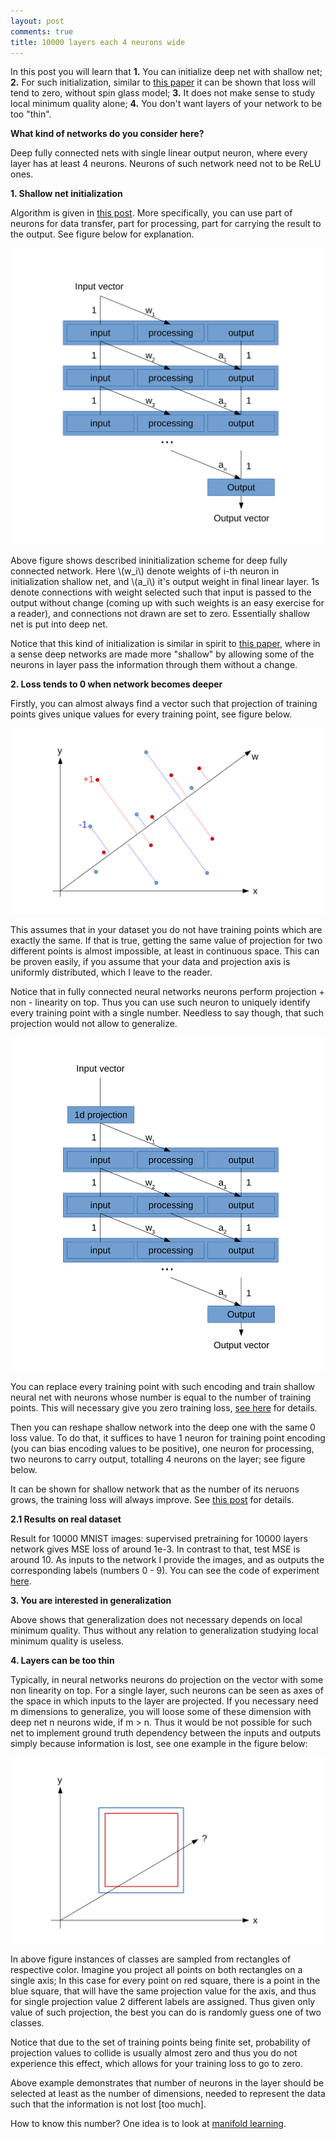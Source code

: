 ```yaml
---
layout: post
comments: true
title: 10000 layers each 4 neurons wide
---
```


In this post you will learn that 
**1.** You can initialize deep net with shallow net;
**2.** For such initialization, similar to [this paper](http://arxiv.org/pdf/1412.0233.pdf) it can be shown that loss will tend to zero, without spin glass model;
**3.** It does not make sense to study local minimum quality alone;
**4.** You don't want layers of your network to be too "thin".

**What kind of networks do you consider here?**

Deep fully connected nets with single linear output neuron, where every layer has at least 4 neurons. Neurons of such network need not to be ReLU ones.

**1. Shallow net initialization**

Algorithm is given in [this post](http://iaroslav-ai.github.io/Local-minimum-is-not-a-problem-for-Deep-Learning/).
More specifically, you can use part of neurons for data transfer, part for processing, part for carrying the result to the output. See figure below for explanation.

![Putting shallow network into deep one.](/images/10000layers/Shallow_To_Deep.svg)

Above figure shows described ininitialization scheme for deep fully connected network. Here \\(w\_i\\) denote weights of i-th neuron in initialization shallow net, and \\(a\_i\\) it's output weight in final linear layer. 1s denote connections with weight selected such that input is passed to the output without change (coming up with such weights is an easy exercise for a reader), and connections not drawn are set to zero. Essentially shallow net is put into deep net. 

Notice that this kind of initialization is similar in spirit to [this paper](http://arxiv.org/abs/1505.00387), where in a sense deep networks are made more "shallow" by allowing some of the neurons in layer pass the information through them without a change. 

**2. Loss tends to 0 when network becomes deeper**

Firstly, you can almost always find a vector such that projection of training points gives unique values for every training point, see figure below. 

![Encoding every training point separately with a single number.](/images/10000layers/Projection_Example.svg)

This assumes that in your dataset you do not have training points which are exactly the same. If that is true, getting the same value of projection for two different points is almost impossible, at least in continuous space. This can be proven easily, if you assume that your data and projection axis is uniformly distributed, which I leave to the reader. 

Notice that in fully connected neural networks neurons perform projection + non - linearity on top. Thus you can use such neuron to uniquely identify every training point with a single number. Needless to say though, that such projection would not allow to generalize. 

![Encoding every training point separately with a single number.](/images/10000layers/Shallow_Example.svg)

You can replace every training point with such encoding and train shallow neural net with neurons whose number is equal to the number of training points. This will necessary give you zero training loss, [see here](http://iaroslav-ai.github.io/Local-minimum-is-not-a-problem-for-Deep-Learning/) for details.

Then you can reshape shallow network into the deep one with the same 0 loss value. 
To do that, it suffices to have 1 neuron for training point encoding (you can bias encoding values to be positive), one neuron for processing, two neurons to carry output, totalling 4 neurons on the layer; see figure below.

It can be shown for shallow network that as the number of its neruons grows,
the training loss will always improve.
See [this post](http://iaroslav-ai.github.io/Local-minimum-is-not-a-problem-for-Deep-Learning/) for details.

**2.1 Results on real dataset**

Result for 10000 MNIST images: supervised pretraining for 10000 layers network gives MSE loss of around 1e-3. In contrast to that, test MSE is around 10. As inputs to the network I provide the images, and as outputs the corresponding labels (numbers 0 - 9). You can see the code of experiment [here](https://github.com/iaroslav-ai/10000_layers_net).

**3. You are interested in generalization**

Above shows that generalization does not necessary depends on local minimum quality. Thus without any relation to generalization studying local minimum quality is useless.

**4. Layers can be too thin**

Typically, in neural networks neurons do projection on the vector with some non linearity on top. For a single layer, such neurons can be seen as axes of the space in which inputs to the layer are projected. If you necessary need m dimensions to generalize, you will loose some of these dimension with deep net n neurons wide, if m > n. Thus it would be not possible for such net to implement ground truth dependency between the inputs and outputs simply because information is lost, see one example in the figure below:

![Encoding every training point separately with a single number is not possible here.](/images/10000layers/Information_Loss.svg)

In above figure instances of classes are sampled from rectangles of respective color. Imagine you project all points on both rectangles on a single axis; In this case for every point on red square, there is a point in the blue square, that will have the same projection value for the axis, and thus for single projection value 2 different labels are assigned. Thus given only value of such projection, the best you can do is randomly guess one of two classes. 

Notice that due to the set of training points being finite set, probability of projection values to collide is usually almost zero and thus you do not experience this effect, which allows for your training loss to go to zero.

Above example demonstrates that number of neurons in the layer should be selected at least as the number of dimensions, needed to represent the data such that the information is not lost \[too much\].

How to know this number? One idea is to look at [manifold learning](http://scikit-learn.org/stable/modules/manifold.html). 